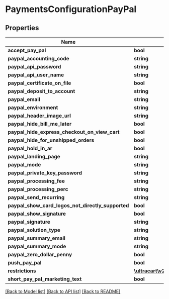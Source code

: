 # PaymentsConfigurationPayPal

## Properties
Name | Type | Description | Notes
------------ | ------------- | ------------- | -------------
**accept_pay_pal** | **bool** |  | [optional] 
**paypal_accounting_code** | **string** |  | [optional] 
**paypal_api_password** | **string** |  | [optional] 
**paypal_api_user_name** | **string** |  | [optional] 
**paypal_certificate_on_file** | **bool** |  | [optional] 
**paypal_deposit_to_account** | **string** |  | [optional] 
**paypal_email** | **string** |  | [optional] 
**paypal_environment** | **string** |  | [optional] 
**paypal_header_image_url** | **string** |  | [optional] 
**paypal_hide_bill_me_later** | **bool** |  | [optional] 
**paypal_hide_express_checkout_on_view_cart** | **bool** |  | [optional] 
**paypal_hide_for_unshipped_orders** | **bool** |  | [optional] 
**paypal_hold_in_ar** | **bool** |  | [optional] 
**paypal_landing_page** | **string** |  | [optional] 
**paypal_mode** | **string** |  | [optional] 
**paypal_private_key_password** | **string** |  | [optional] 
**paypal_processing_fee** | **string** |  | [optional] 
**paypal_processing_perc** | **string** |  | [optional] 
**paypal_send_recurring** | **string** |  | [optional] 
**paypal_show_card_logos_not_directly_supported** | **bool** |  | [optional] 
**paypal_show_signature** | **bool** |  | [optional] 
**paypal_signature** | **string** |  | [optional] 
**paypal_solution_type** | **string** |  | [optional] 
**paypal_summary_email** | **string** |  | [optional] 
**paypal_summary_mode** | **string** |  | [optional] 
**paypal_zero_dollar_penny** | **bool** |  | [optional] 
**push_pay_pal** | **bool** |  | [optional] 
**restrictions** | [**\ultracart\v2\models\PaymentsConfigurationRestrictions**](PaymentsConfigurationRestrictions.md) |  | [optional] 
**short_pay_pal_marketing_text** | **bool** |  | [optional] 

[[Back to Model list]](../README.md#documentation-for-models) [[Back to API list]](../README.md#documentation-for-api-endpoints) [[Back to README]](../README.md)


